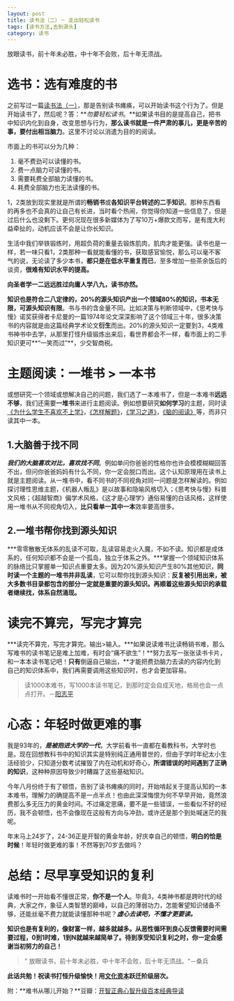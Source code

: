 ```yaml
---
layout: post
title: 读书法（二）－ 走出轻松读书
tags: [读书方法,去到源头] 
category: 读书
---
```

放眼读书，前十年未必胜，中十年不会败，后十年无须战。

# 选书：选有难度的书
之前写过一篇[读书法（一）](http://www.huyuning.com/%E8%AF%BB%E4%B9%A6/2017/09/18/%E8%AF%BB%E4%B9%A6%E6%B3%95-%E4%B8%80-%E8%B5%B0%E5%87%BA%E8%AF%BB%E4%B9%A6%E7%98%AB%E7%97%AA/)，那是告别读书瘫痪，可以开始读书这个行为了。但是开始读书了，然后呢？答：***勿要轻松读书*。**如果读书目的是提高自己，把书中知识内化到自身，改变思想与行为，**那么读书就是一件严肃的事儿，更是辛苦的事，要付出相当脑力**。这里不讨论以消遣为目的的阅读。

市面上的书可以分为几种：
1. 毫不费劲可以读懂的书。
2. 费一点脑力可读懂的书。
3. 需要耗费全部脑力读懂的书。
4. 耗费全部脑力也无法读懂的书。

1，2类放到现实里就是所谓的**畅销书**或**各知识平台转述的二手知识**。那种东西看的再多也不会真的让自己有长进，当时看个热闹，你觉得你知道一些信息了，但是过后什么也没剩下。更何况现在很多新媒体为了写10万+爆款文而写，是有庞大利益牵扯的，动机应该不会是让你长知识。

生活中我们举铁锻练时，用超负荷的重量去锻炼肌肉，肌肉才能更强。读书也是一样，若一味只看1，2类那种一看就能看懂的书，获取感官愉悦，那么可以毫不客气的说，无论读了多少本书，**都只是在低水平重复而已**，至多增加一些茶余饭后的谈资，**很难有知识水平的提高。**

**向圣者学一二远远胜过向庸人学八九，读书亦然。**

**知识也是符合二八定律的，20%的源头知识产出一个领域80%的知识，书本无限，可源头知识有限**。书与书的含金量不同。比如决策与判断领域中，《思考快与慢》诺奖获得者卡尼曼的一篇1974年论文深深影响了这个领域三十年，很多决策书的内容就是由这篇经典学术论文**衍生**而出。20%的源头知识一定要到3，4类难书神书中去学，从那里打怪升级锻炼出来后，看世界都会不一样，看市面上的二手知识更可**“一笑而过”**，少交智商税。

# 主题阅读：一堆书 > 一本书
或想研究一个领域或想解决自己的问题，我们选了一本难书了，但是一本难书**远远不够**，我们还需要**一堆书**来进行主题阅读。例如想要研究**如何学习**的主题，同时读[《为什么学生不喜欢不上学》](https://book.douban.com/subject/4864832/)，[《怎样解题》](https://book.douban.com/subject/2124114/)，[《学习之道》](https://book.douban.com/subject/26895988/)，[《脑的阅读》](https://book.douban.com/subject/6510682/)等，而非只读其中一本。
## 1.大脑善于找不同
***我们的大脑喜欢对比，喜欢找不同***。例如单问你爸爸的性格你也许会模模糊糊回答不出，但问你爸爸妈妈有什么不同，你一定会脱口而出。这个认知原理用在读书上就是主题阅读。从一堆书中，看不同书的不同视角对同一问题是怎样解读的。例如探讨理性思维主题，《机器人叛乱》是以故事和隐喻风格切入；《思考快与慢》科普文风格；《超越智商》偏学术风格，《这才是心理学》通俗易懂的白话风格，这样使用一堆书从不同视角切入，**比只看单一其中一本**效率要高很多。

## 2.一堆书帮你找到源头知识
***零零散散无体系的乱读不可取，乱读容易走火入魔，不如不读。知识都是成体系的，任何知识都不会是一个孤岛，独立于体系之外。***掌握一个领域知识体系的脉络比只掌握单一知识点重要太多。因为20%源头知识产生80%其他知识，**同时读一个主题的一堆书并非乱读**，它可以帮你找到源头知识：**反复被引用出来，被大多数书目录都包含的部分一定就是重要的源头知识。再顺着这些源头知识的承载者继续找，体系自然涌现。**

# 读完不算完，写完才算完
***读完不算完，写完才算完。输出>输入。***如果说读难书比读畅销书难，那么写难书的读书笔记是难上加难，有时会“痛不欲生”！**努力去写一张张读书卡片，和一本本读书笔记吧！**只有**倒逼自己输出，**才能把费劲脑力去读的内容内化到自己的知识体系中，我们再需要调用这些知识时，也才会更加容易。

> 读1000本难书，写1000本读书笔记，到那时定会自成天地，格局也会一点点打开。－[阳志平](http://www.yangzhiping.com/worksmarter/chapter4/talk005)

# 心态：年轻时做更难的事
我是93年的，***是被抱进大学的一代***，大学前看书一直都在看教科书，大学时也是。现在回想教科书中的知识其实是特别纯正通用普世的，但由于学时年纪太小生活经验少，只知道分数考试摧毁了内在动机和好奇心，**所谓错误的时间遇到了正确的知识**，这种种原因导致少时糟蹋了这些基础知识。

今年八月份终于有了顿悟，告别了读书瘫痪的同时，开始啃起关于提高认知的一本本难书，理解力的确提高不是一点半点！也由此深深悔恨为何不早早开始，竟然浪费那么多无压力的黄金时间。不过痛定思痛，要不是一些错误，一些看似不好的经历，我不会顿悟，也不会像现在这般有方向与冲劲，或许还是那个到处喊迷茫的我呢。

年末马上24岁了，24-36正是开智的黄金年龄，好庆幸自己的顿悟，**明白的恰是时候**！年轻时做更难的事！不然等到70岁去做吗？

# 总结：尽早享受知识的复利
读难书时一开始看不懂很正常，**你不是一个人**。毕竟3，4类神书都是跨时代的经典，大家之作，象征人类智慧的巅峰，以自己的薄弱功力，怎能奢望知识储备不够，还能丝毫不费力就能读懂那种书呢？***虚心去读吧，不懂才更要读。***

**知识也是有复利的，像财富一样，越多就越多。从恶性循环到良心反馈需要时间需要过程，0到1时难，1到N就越来越简单了。待到享受知识复利之时，你一定会感谢当初努力的自己！**
>” 放眼读书，前十年未必胜，中十年不会败，后十年无须战。“－桑兵

**此话共勉！祝读书打怪升级愉快！用[文化资本](https://mp.weixin.qq.com/s?__biz=MzA3MzM0MjUyMQ==&mid=2652149947&idx=1&sn=e3056c8d2dfee447d0097e9df3d54102&chksm=84f0b3edb3873afb77c024ec6604e2426563601715c389600bafccef6c1f71cb148cdff3d807&scene=0&key=2c45ecf06f18becea4a94530becd1d7138d48e2f1a25b5b182f0debb51768ed97e5f948d08f9bfbb04aef27130bae09b4bad49cbfab06785a5fac86c65fd094ee4e420d3d5e1d97d281d735fbcaacbe3&ascene=0&uin=Mjc3OTAxMDcyMA%3D%3D&devicetype=iMac+MacBookPro11%2C4+OSX+OSX+10.11.6+build(15G1510)&version=12020810&nettype=WIFI&fontScale=100&pass_ticket=XB%2F7DGAkSvqzs238BWmmrojIqIghCXNS%2BYxyLmxgoHQbn2wZ4V7menTkkxYRf4vR)跃迁阶级层次。**

附：**难书从哪儿开始？**豆瓣：[开智正典心智升级百本经典导读](https://www.douban.com/doulist/41691053/)



